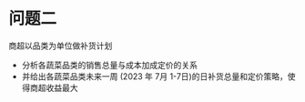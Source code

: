 # 问题二

商超以品类为单位做补货计划

- 分析各蔬菜品类的销售总量与成本加成定价的关系
- 并给出各蔬菜品类未来一周 (2023 年 7月 1-7日)的日补货总量和定价策略，使得商超收益最大

## 